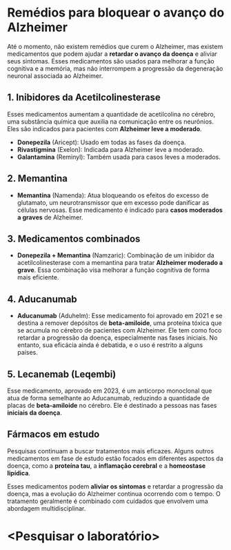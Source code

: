 # Remédios para bloquear o avanço do Alzheimer

Até o momento, não existem remédios que curem o Alzheimer, mas existem medicamentos que podem ajudar a **retardar o avanço da doença** e aliviar seus sintomas. Esses medicamentos são usados para melhorar a função cognitiva e a memória, mas não interrompem a progressão da degeneração neuronal associada ao Alzheimer.

## 1. Inibidores da Acetilcolinesterase

Esses medicamentos aumentam a quantidade de acetilcolina no cérebro, uma substância química que auxilia na comunicação entre os neurônios. Eles são indicados para pacientes com **Alzheimer leve a moderado**.

- **Donepezila** (Aricept): Usado em todas as fases da doença.
- **Rivastigmina** (Exelon): Indicada para Alzheimer leve a moderado.
- **Galantamina** (Reminyl): Também usada para casos leves a moderados.

## 2. Memantina

- **Memantina** (Namenda): Atua bloqueando os efeitos do excesso de glutamato, um neurotransmissor que em excesso pode danificar as células nervosas. Esse medicamento é indicado para **casos moderados a graves** de Alzheimer.

## 3. Medicamentos combinados

- **Donepezila + Memantina** (Namzaric): Combinação de um inibidor da acetilcolinesterase com a memantina para tratar **Alzheimer moderado a grave**. Essa combinação visa melhorar a função cognitiva de forma mais eficiente.

## 4. Aducanumab

- **Aducanumab** (Aduhelm): Esse medicamento foi aprovado em 2021 e se destina a remover depósitos de **beta-amiloide**, uma proteína tóxica que se acumula no cérebro de pacientes com Alzheimer. Ele tem como foco retardar a progressão da doença, especialmente nas fases iniciais. No entanto, sua eficácia ainda é debatida, e o uso é restrito a alguns países.

## 5. Lecanemab (Leqembi)

Esse medicamento, aprovado em 2023, é um anticorpo monoclonal que atua de forma semelhante ao Aducanumab, reduzindo a quantidade de placas de **beta-amiloide** no cérebro. Ele é destinado a pessoas nas fases **iniciais da doença**.

## Fármacos em estudo

Pesquisas continuam a buscar tratamentos mais eficazes. Alguns outros medicamentos em fase de estudo estão focados em diferentes aspectos da doença, como a **proteína tau**, a **inflamação cerebral** e a **homeostase lipídica**.

Esses medicamentos podem **aliviar os sintomas** e retardar a progressão da doença, mas a evolução do Alzheimer continua ocorrendo com o tempo. O tratamento geralmente é combinado com cuidados que envolvem uma abordagem multidisciplinar.


# <Pesquisar o laboratório>

